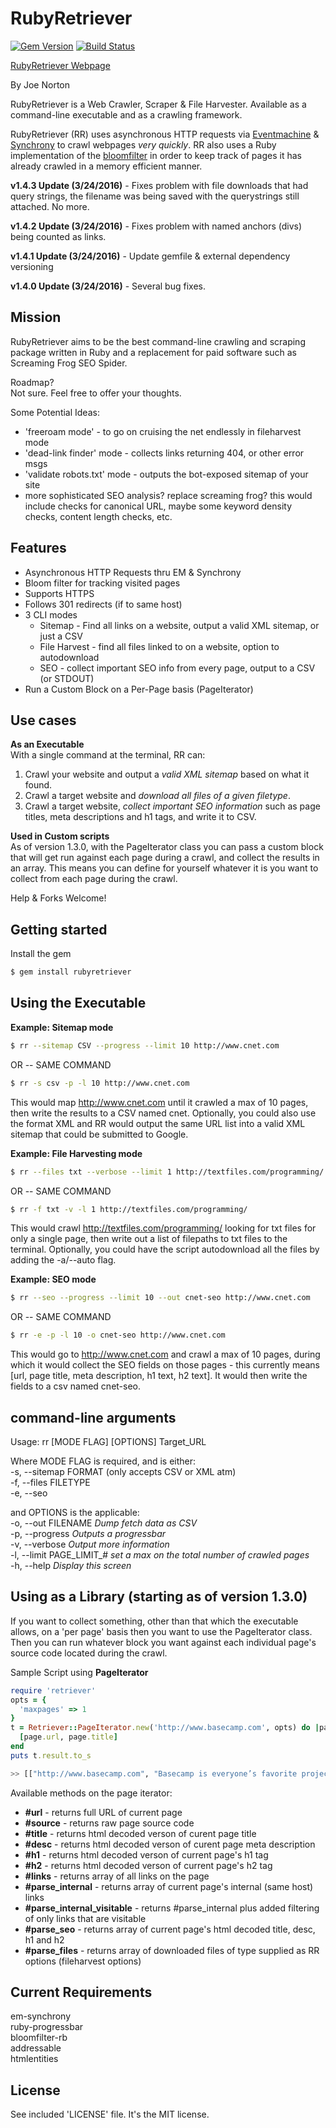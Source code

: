 RubyRetriever
==============
[![Gem Version](https://badge.fury.io/rb/rubyretriever.svg)](http://badge.fury.io/rb/rubyretriever)  [![Build Status](https://travis-ci.org/joenorton/rubyretriever.svg?branch=master)](https://travis-ci.org/joenorton/rubyretriever)  

[RubyRetriever Webpage](https://norton.io/projects/rubyretriever/)
  
By Joe Norton  

RubyRetriever is a Web Crawler, Scraper & File Harvester. Available as a command-line executable and as a crawling framework.

RubyRetriever (RR) uses asynchronous HTTP requests via [Eventmachine](https://github.com/eventmachine/eventmachine) & [Synchrony](https://github.com/igrigorik/em-synchrony) to crawl webpages *very quickly*. RR also uses a Ruby implementation of the [bloomfilter](https://github.com/igrigorik/bloomfilter-rb) in order to keep track of pages it has already crawled in a memory efficient manner.  

**v1.4.3 Update (3/24/2016)** - Fixes problem with file downloads that had query strings, the filename was being saved with the querystrings still attached. No more.

**v1.4.2 Update (3/24/2016)** - Fixes problem with named anchors (divs) being counted as links.

**v1.4.1 Update (3/24/2016)** - Update gemfile & external dependency versioning

**v1.4.0 Update (3/24/2016)** - Several bug fixes.


Mission  
-------
RubyRetriever aims to be the best command-line crawling and scraping package written in Ruby and a replacement for paid software such as Screaming Frog SEO Spider.    


Roadmap?  
Not sure. Feel free to offer your thoughts.  

Some Potential Ideas:  
* 'freeroam mode' - to go on cruising the net endlessly in fileharvest mode  
* 'dead-link finder' mode - collects links returning 404, or other error msgs    
* 'validate robots.txt' mode - outputs the bot-exposed sitemap of your site  
* more sophisticated SEO analysis? replace screaming frog? this would include checks for canonical URL, maybe some keyword density checks, content length checks, etc.    

Features  
--------  
* Asynchronous HTTP Requests thru EM & Synchrony  
* Bloom filter for tracking visited pages
* Supports HTTPS  
* Follows 301 redirects (if to same host)  
* 3 CLI modes  
	* Sitemap - Find all links on a website, output a valid XML sitemap, or just a CSV  
	* File Harvest - find all files linked to on a website, option to autodownload  
	* SEO  - collect important SEO info from every page, output to a CSV (or STDOUT)  
* Run a Custom Block on a Per-Page basis (PageIterator)  

Use cases  
---------
**As an Executable**  
With a single command at the terminal, RR can:  
1. Crawl your website and output a *valid XML sitemap* based on what it found.  
2. Crawl a target website and *download all files of a given filetype*.  
3. Crawl a target website, *collect important SEO information* such as page titles, meta descriptions and h1 tags, and write it to CSV.  

**Used in Custom scripts**  
As of version 1.3.0, with the PageIterator class you can pass a custom block that will get run against each page during a crawl, and collect the results in an array. This means you can define for yourself whatever it is you want to collect from each page during the crawl.  

Help & Forks Welcome!  
  
Getting started   
-----------
Install the gem
```sh
$ gem install rubyretriever
```  
  

Using the Executable  
--------------------
 **Example: Sitemap mode**  
```sh
$ rr --sitemap CSV --progress --limit 10 http://www.cnet.com
```  
OR -- SAME COMMAND  
```sh
$ rr -s csv -p -l 10 http://www.cnet.com
```  
  
This would map http://www.cnet.com until it crawled a max of 10 pages, then write the results to a CSV named cnet. Optionally, you could also use the format XML and RR would output the same URL list into a valid XML sitemap that could be submitted to Google.  
  
 **Example: File Harvesting mode**  
```sh
$ rr --files txt --verbose --limit 1 http://textfiles.com/programming/
```  
OR -- SAME COMMAND  
```sh
$ rr -f txt -v -l 1 http://textfiles.com/programming/
```  
  
This would crawl http://textfiles.com/programming/ looking for txt files for only a single page, then write out a list of filepaths to txt files to the terminal. Optionally, you could have the script autodownload all the files by adding the -a/--auto flag.

**Example: SEO mode**  
```sh
$ rr --seo --progress --limit 10 --out cnet-seo http://www.cnet.com
```  
OR -- SAME COMMAND  
```sh
$ rr -e -p -l 10 -o cnet-seo http://www.cnet.com
```  
  
This would go to http://www.cnet.com and crawl a max of 10 pages, during which it would collect the SEO fields on those pages - this currently means [url, page title, meta description, h1 text, h2 text]. It would then write the fields to a csv named cnet-seo.
  

command-line arguments
-----------------------
Usage: rr [MODE FLAG] [OPTIONS] Target_URL  

Where MODE FLAG is required, and is either:  
	-s, --sitemap FORMAT  (only accepts CSV or XML atm)  
	-f, --files FILETYPE  
	-e, --seo  
  
and OPTIONS is the applicable:  
    -o, --out FILENAME                  *Dump fetch data as CSV*  
    -p, --progress						*Outputs a progressbar*  
    -v, --verbose                       *Output more information*  
    -l, --limit PAGE_LIMIT_#            *set a max on the total number of crawled pages*  
    -h, --help                          *Display this screen*  
  

Using as a Library (starting as of version 1.3.0)  
------------------

If you want to collect something, other than that which the executable allows, on a 'per page' basis then you want to use the PageIterator class. Then you can run whatever block you want against each individual page's source code located during the crawl.   

Sample Script using **PageIterator**  
```ruby
require 'retriever'
opts = {
  'maxpages' => 1
}
t = Retriever::PageIterator.new('http://www.basecamp.com', opts) do |page|
  [page.url, page.title]
end
puts t.result.to_s
```

```sh
>> [["http://www.basecamp.com", "Basecamp is everyone’s favorite project management app."]]  
```  
Available methods on the page iterator:  
* **#url** - returns full URL of current page  
* **#source** - returns raw page source code  
* **#title** - returns html decoded verson of curent page title  
* **#desc** - returns html decoded verson of curent page meta description  
* **#h1**  - returns html decoded verson of current page's h1 tag  
* **#h2**  - returns html decoded verson of current page's h2 tag
* **#links** - returns array of all links on the page  
* **#parse_internal** - returns array of current page's internal (same host) links  
* **#parse_internal_visitable** - returns #parse_internal plus added filtering of only links that are visitable  
* **#parse_seo** - returns array of current page's html decoded title, desc, h1 and h2  
* **#parse_files** - returns array of downloaded files of type supplied as RR options (fileharvest options)  


Current Requirements
------------ 
em-synchrony  
ruby-progressbar  
bloomfilter-rb  
addressable  
htmlentities  

License
-------  
See included 'LICENSE' file. It's the MIT license.
